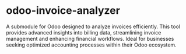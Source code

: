 # odoo-invoice-analyzer
A submodule for Odoo designed to analyze invoices efficiently. This tool provides advanced insights into billing data, streamlining invoice management and enhancing financial workflows. Ideal for businesses seeking optimized accounting processes within their Odoo ecosystem.
